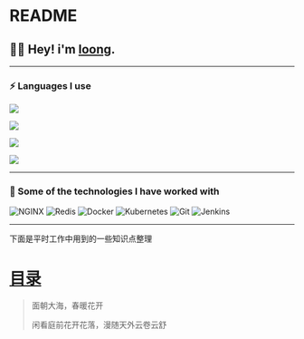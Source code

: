 # README



## :man_technologist: Hey! i'm [loong](https://blog.lingwenlong.com).
---
### :zap: Languages I use

 ![](https://img.shields.io/badge/python-lightgrey?logo=PYTHON)

 ![](https://img.shields.io/badge/scala-lightgrey?logo=scala)

 ![](https://img.shields.io/badge/java-lightgrey?logo=java)

 ![](https://img.shields.io/badge/Csharp-lightgrey?logo=Csharp)

---

### :rocket: Some of the technologies I have worked with

![NGINX](https://img.shields.io/badge/nginx-lightgrey?logo=nginx)
![Redis](https://img.shields.io/badge/redis-lightgrey?logo=redis)
![Docker](https://img.shields.io/badge/docker-lightgrey?logo=docker)
![Kubernetes](https://img.shields.io/badge/kubernetes-lightgrey?logo=kubernetes)
![Git](https://img.shields.io/badge/git-lightgrey?logo=git)
![Jenkins](https://img.shields.io/badge/jenkins-lightgrey?logo=jenkins)

---



下面是平时工作中用到的一些知识点整理

# [目录](SUMMARY.md)

  > 面朝大海，春暖花开
  > 
  > 闲看庭前花开花落，漫随天外云卷云舒

